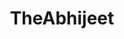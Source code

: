 ---
title: TheAbhijeet
github: https://github.com/TheAbhijeet
mode: dark
transition: 3s
archetype:
- Badges | Tags | Icons
- Github Actions
---